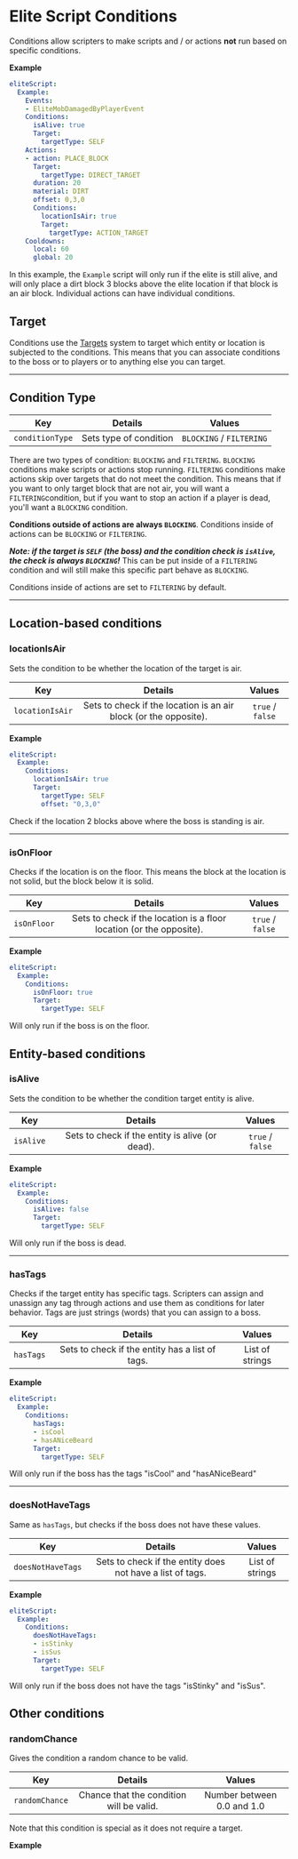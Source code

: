 # Elite Script Conditions

Conditions allow scripters to make scripts and / or actions **not** run based on specific conditions.

**Example**

```yaml
eliteScript:
  Example:
    Events:
    - EliteMobDamagedByPlayerEvent
    Conditions:
      isAlive: true
      Target:
        targetType: SELF
    Actions:
    - action: PLACE_BLOCK
      Target:
        targetType: DIRECT_TARGET
      duration: 20
      material: DIRT
      offset: 0,3,0
      Conditions:
        locationIsAir: true
        Target:
          targetType: ACTION_TARGET
    Cooldowns:
      local: 60
      global: 20
```

In this example, the `Example` script will only run if the elite is still alive, and will only place a dirt block 3 blocks above the elite location if that block is an air block. Individual actions can have individual conditions.

## [](https://github.com/MagmaGuy/EliteMobs/wiki/Elite-Script-Conditions#target)Target

Conditions use the [Targets](https://magmaguy.com/wiki.html#en+elitemobs+elitescript_targets.md) system to target which entity or location is subjected to the conditions. This means that you can associate conditions to the boss or to players or to anything else you can target.

---

## Condition Type

| Key | Details | Values |
| --- | :-: | :-: |
| `conditionType` | Sets type of condition | `BLOCKING` / `FILTERING` |

There are two types of condition: `BLOCKING` and `FILTERING`. `BLOCKING` conditions make scripts or actions stop running. `FILTERING` conditions make actions skip over targets that do not meet the condition. This means that if you want to only target block that are not air, you will want a `FILTERING`condition, but if you want to stop an action if a player is dead, you'll want a `BLOCKING` condition.

**Conditions outside of actions are always `BLOCKING`**. Conditions inside of actions can be `BLOCKING` or `FILTERING`.

_**Note: if the target is `SELF` (the boss) and the condition check is `isAlive`, the check is always `BLOCKING`!**_ This can be put inside of a `FILTERING` condition and will still make this specific part behave as `BLOCKING`.

Conditions inside of actions are set to `FILTERING` by default.

---

## Location-based conditions

### locationIsAir

Sets the condition to be whether the location of the target is air.

| Key | Details | Values |
| --- | :-: | :-: |
| `locationIsAir` | Sets to check if the location is an air block (or the opposite). | `true` / `false` |

**Example**

```yaml
eliteScript:
  Example:
    Conditions:
      locationIsAir: true
      Target:
        targetType: SELF
        offset: "0,3,0"
```

Check if the location 2 blocks above where the boss is standing is air.

---

### isOnFloor

Checks if the location is on the floor. This means the block at the location is not solid, but the block below it is solid.

| Key | Details | Values |
| --- | :-: | :-: |
| `isOnFloor` | Sets to check if the location is a floor location (or the opposite). | `true` / `false` |

**Example**

```yaml
eliteScript:
  Example:
    Conditions:
      isOnFloor: true
      Target:
        targetType: SELF
```

Will only run if the boss is on the floor.

## Entity-based conditions

### isAlive

Sets the condition to be whether the condition target entity is alive.

| Key | Details | Values |
| --- | :-: | :-: |
| `isAlive` | Sets to check if the entity is alive (or dead). | `true` / `false` |

**Example**

```yaml
eliteScript:
  Example:
    Conditions:
      isAlive: false
      Target:
        targetType: SELF
```

Will only run if the boss is dead.

---

### hasTags

Checks if the target entity has specific tags. Scripters can assign and unassign any tag through actions and use them as conditions for later behavior. Tags are just strings (words) that you can assign to a boss.

| Key | Details | Values |
| --- | :-: | :-: |
| `hasTags` | Sets to check if the entity has a list of tags. | List of strings |

**Example**

```yaml
eliteScript:
  Example:
    Conditions:
      hasTags:
      - isCool
      - hasANiceBeard
      Target:
        targetType: SELF
```

Will only run if the boss has the tags "isCool" and "hasANiceBeard"

---

### doesNotHaveTags

Same as `hasTags`, but checks if the boss does not have these values.

| Key | Details | Values |
| --- | :-: | :-: |
| `doesNotHaveTags` | Sets to check if the entity does not have a list of tags. | List of strings |

**Example**

```yaml
eliteScript:
  Example:
    Conditions:
      doesNotHaveTags:
      - isStinky
      - isSus
      Target:
        targetType: SELF
```

Will only run if the boss does not have the tags "isStinky" and "isSus".

## Other conditions

### randomChance

Gives the condition a random chance to be valid.

| Key | Details | Values |
| --- | :-: | :-: |
| `randomChance` | Chance that the condition will be valid. | Number between 0.0 and 1.0 |

Note that this condition is special as it does not require a target.

**Example**